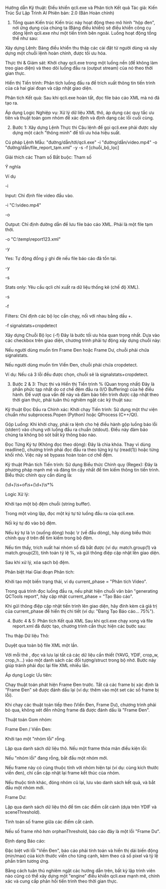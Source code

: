 Hướng dẫn Kỹ thuật: Điều khiển qcli.exe và Phân tích Kết quả
Tác giả: Kiến Trúc Sư Lập Trình AI
Phiên bản: 2.0 (Bản Hoàn chỉnh)

1. Tổng quan Kiến trúc
Kiến trúc này hoạt động theo mô hình "hộp đen", nơi ứng dụng của chúng ta (Bảng điều khiển) sẽ điều khiển công cụ dòng lệnh qcli.exe như một tiến trình bên ngoài. Luồng hoạt động tổng thể như sau:

Xây dựng Lệnh: Bảng điều khiển thu thập các cài đặt từ người dùng và xây dựng một chuỗi lệnh hoàn chỉnh, được tối ưu hóa.

Thực thi & Giám sát: Khởi chạy qcli.exe trong một luồng nền (để không làm treo giao diện) và theo dõi luồng đầu ra (output stream) của nó theo thời gian thực.

Hiển thị Tiến trình: Phân tích luồng đầu ra để trích xuất thông tin tiến trình của cả hai giai đoạn và cập nhật giao diện.

Phân tích Kết quả: Sau khi qcli.exe hoàn tất, đọc file báo cáo XML mà nó đã tạo ra.

Áp dụng Logic Nghiệp vụ: Xử lý dữ liệu XML thô, áp dụng các quy tắc ưu tiên và thuật toán gom nhóm để xác định và định dạng các lỗi cuối cùng.

2. Bước 1: Xây dựng Lệnh Thực thi
Câu lệnh để gọi qcli.exe phải được xây dựng một cách "thông minh" để tối ưu hóa hiệu suất.

Cú pháp Lệnh Mẫu:
"đường/dẫn/tới/qcli.exe" -i "đường/dẫn/video.mp4" -o "đường/dẫn/file_report_tạm.xml" -y -s -f [chuỗi_bộ_lọc]

Giải thích các Tham số Bắt buộc:
Tham số

Ý nghĩa

Ví dụ

-i <file>

Input: Chỉ định file video đầu vào.

-i "C:\video.mp4"

-o <file>

Output: Chỉ định đường dẫn để lưu file báo cáo XML. Phải là một file tạm thời.

-o "C:\temp\report123.xml"

-y

Yes: Tự động đồng ý ghi đè nếu file báo cáo đã tồn tại.

-y

-s

Stats only: Yêu cầu qcli chỉ xuất ra dữ liệu thống kê (chế độ XML).

-s

-f <filters>

Filters: Chỉ định các bộ lọc cần chạy, nối với nhau bằng dấu +.

-f signalstats+cropdetect

Xây dựng Chuỗi Bộ lọc (-f)
Đây là bước tối ưu hóa quan trọng nhất. Dựa vào các checkbox trên giao diện, chương trình phải tự động xây dựng chuỗi này:

Nếu người dùng muốn tìm Frame Đen hoặc Frame Dư, chuỗi phải chứa signalstats.

Nếu người dùng muốn tìm Viền Đen, chuỗi phải chứa cropdetect.

Ví dụ: Nếu cả 3 lỗi đều được chọn, chuỗi sẽ là signalstats+cropdetect.

3. Bước 2 & 3: Thực thi và Hiển thị Tiến trình % (Quan trọng nhất)
Đây là phần phức tạp nhất do cơ chế đệm đầu ra (I/O Buffering) của hệ điều hành. Để vượt qua vấn đề này và đảm bảo tiến trình được cập nhật theo thời gian thực, phải tuân thủ nghiêm ngặt các kỹ thuật sau:

Kỹ thuật Đọc Đầu ra Chính xác:
Khởi chạy Tiến trình: Sử dụng một thư viện chuẩn như subprocess.Popen (Python) hoặc QProcess (C++/Qt).

Gộp Luồng: Khi khởi chạy, phải ra lệnh cho hệ điều hành gộp luồng báo lỗi (stderr) vào chung với luồng đầu ra chuẩn (stdout). Điều này đảm bảo chúng ta không bỏ sót bất kỳ thông báo nào.

Đọc Từng Ký tự (Không đọc theo dòng): Đây là chìa khóa. Thay vì dùng readline(), chương trình phải đọc đầu ra theo từng ký tự (read(1)) hoặc từng khối nhỏ. Việc này sẽ bypass hoàn toàn cơ chế đệm.

Kỹ thuật Phân tích Tiến trình:
Sử dụng Biểu thức Chính quy (Regex): Đây là phương pháp mạnh mẽ và đáng tin cậy nhất để tìm kiếm thông tin tiến trình. Biểu thức chính quy cần dùng là:

(\d+)\s+of\s+(\d+)\s*%

Logic Xử lý:

Khởi tạo một bộ đệm chuỗi (string buffer).

Trong một vòng lặp, đọc một ký tự từ luồng đầu ra của qcli.exe.

Nối ký tự đó vào bộ đệm.

Nếu ký tự là \n (xuống dòng) hoặc \r (về đầu dòng), hãy dùng biểu thức chính quy ở trên để tìm kiếm trong bộ đệm.

Nếu tìm thấy, trích xuất hai nhóm số đã bắt được (ví dụ: match.group(1) và match.group(2)), tính toán tỷ lệ %, và gửi thông điệp cập nhật lên giao diện.

Sau khi xử lý, xóa sạch bộ đệm.

Phân biệt Hai Giai đoạn Phân tích:

Khởi tạo một biến trạng thái, ví dụ current_phase = "Phân tích Video".

Trong quá trình đọc luồng đầu ra, nếu phát hiện chuỗi văn bản "generating QCTools report", hãy cập nhật current_phase = "Tạo Báo cáo".

Khi gửi thông điệp cập nhật tiến trình lên giao diện, hãy đính kèm cả giá trị của current_phase để hiển thị chi tiết (ví dụ: "Đang Tạo Báo cáo... 75%").

4. Bước 4 & 5: Phân tích Kết quả XML
Sau khi qcli.exe chạy xong và file report.xml đã được tạo, chương trình cần thực hiện các bước sau:

Thu thập Dữ liệu Thô:

Duyệt qua toàn bộ file XML một lần.

Với mỗi thẻ <frame>, đọc và lưu lại tất cả các dữ liệu cần thiết (YAVG, YDIF, crop_w, crop_h...) vào một danh sách các đối tượng/struct trong bộ nhớ. Bước này giúp tránh phải đọc lại file XML nhiều lần.

Áp dụng Logic Ưu tiên:

Chạy thuật toán phát hiện Frame Đen trước. Tất cả các frame bị xác định là "Frame Đen" sẽ được đánh dấu lại (ví dụ: thêm vào một set các số frame bị lỗi).

Khi chạy các thuật toán tiếp theo (Viền Đen, Frame Dư), chương trình phải bỏ qua, không xét đến những frame đã được đánh dấu là "Frame Đen".

Thuật toán Gom nhóm:

Frame Đen / Viền Đen:

Khởi tạo một "nhóm lỗi" rỗng.

Lặp qua danh sách dữ liệu thô. Nếu một frame thỏa mãn điều kiện lỗi:

Nếu "nhóm lỗi" đang rỗng, bắt đầu một nhóm mới.

Nếu frame này có cùng thuộc tính với nhóm hiện tại (ví dụ: cùng kích thước viền đen), chỉ cần cập nhật lại frame kết thúc của nhóm.

Nếu thuộc tính khác, đóng nhóm cũ lại, lưu vào danh sách kết quả, và bắt đầu một nhóm mới.

Frame Dư:

Lặp qua danh sách dữ liệu thô để tìm các điểm cắt cảnh (dựa trên YDIF và sceneThreshold).

Tính toán số frame giữa các điểm cắt cảnh.

Nếu số frame nhỏ hơn orphanThreshold, báo cáo đây là một lỗi "Frame Dư".

Định dạng Báo cáo:

Đặc biệt với lỗi "Viền Đen", báo cáo phải tính toán và hiển thị dải biến động (min/max) của kích thước viền cho từng cạnh, kèm theo cả số pixel và tỷ lệ phần trăm tương ứng.

Bằng cách tuân thủ nghiêm ngặt các hướng dẫn trên, bất kỳ lập trình viên nào cũng có thể xây dựng một "engine" điều khiển qcli.exe mạnh mẽ, chính xác và cung cấp phản hồi tiến trình theo thời gian thực.